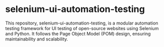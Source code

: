 # selenium-ui-automation-testing
This repository, selenium-ui-automation-testing, is a modular automation testing framework for UI testing of open-source websites using Selenium and Python. It follows the Page Object Model (POM) design, ensuring maintainability and scalability.

